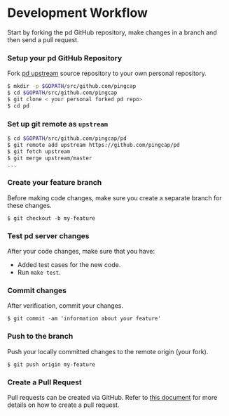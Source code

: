 # Development Workflow


Start by forking the pd GitHub repository, make changes in a branch and then send a pull request. 

### Setup your pd GitHub Repository


Fork [pd upstream](https://github.com/pingcap/pd/fork) source repository to your own personal repository.

```sh
$ mkdir -p $GOPATH/src/github.com/pingcap
$ cd $GOPATH/src/github.com/pingcap
$ git clone < your personal forked pd repo>
$ cd pd
```

### Set up git remote as ``upstream``


```sh
$ cd $GOPATH/src/github.com/pingcap/pd
$ git remote add upstream https://github.com/pingcap/pd
$ git fetch upstream
$ git merge upstream/master
...
```

### Create your feature branch


Before making code changes, make sure you create a separate branch for these changes.

```
$ git checkout -b my-feature
```

### Test pd server changes


After your code changes, make sure that you have:

- Added test cases for the new code.
- Run `make test`.


### Commit changes


After verification, commit your changes. 

```
$ git commit -am 'information about your feature'
```

### Push to the branch


Push your locally committed changes to the remote origin (your fork).

```
$ git push origin my-feature
```

### Create a Pull Request


Pull requests can be created via GitHub. Refer to [this document](https://help.github.com/articles/creating-a-pull-request/) for more details on how to create a pull request.
